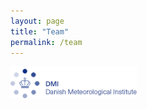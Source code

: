 ```yaml
---
layout: page
title: "Team"
permalink: /team
---
```


<img src="images/dmi_eng.png" height="40%" width="40%">

